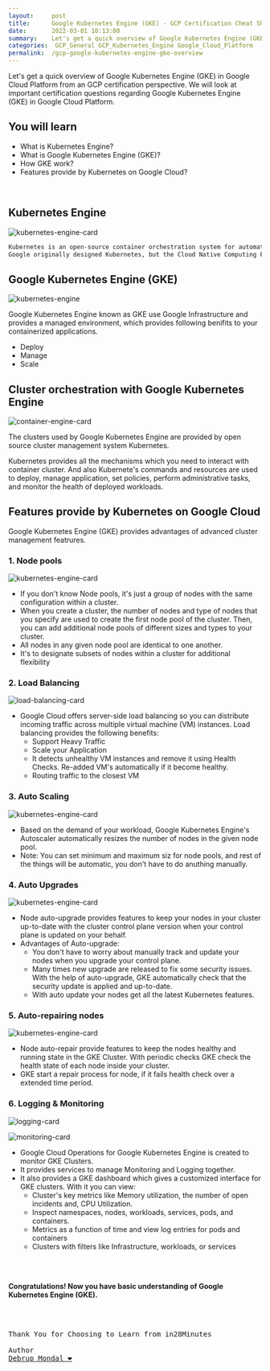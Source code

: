 ```yaml
---
layout:     post
title:      Google Kubernetes Engine (GKE) - GCP Certification Cheat Sheet
date:       2022-03-01 10:13:00
summary:    Let's get a quick overview of Google Kubernetes Engine (GKE) in Google Cloud Platform from an GCP certification perspective. We will look at important certification questions regarding Google Kubernetes Engine (GKE) in Google Cloud Platform.
categories:  GCP_General GCP_Kubernetes_Engine Google_Cloud_Platform
permalink:  /gcp-google-kubernetes-engine-gke-overview
---
```

Let's get a quick overview of Google Kubernetes Engine (GKE) in Google Cloud Platform from an GCP certification perspective. We will look at important certification questions regarding Google Kubernetes Engine (GKE) in Google Cloud Platform.


## You will learn
- What is Kubernetes Engine?
- What is Google Kubernetes Engine (GKE)?
- How GKE work?
- Features provide by Kubernetes on Google Cloud?

<BR/>

## Kubernetes Engine

![kubernetes-engine-card](https://user-images.githubusercontent.com/57451228/156114123-2b84f9f8-02e1-410c-9be9-5b13b3633948.png)


```sh
Kubernetes is an open-source container orchestration system for automating software deployment, scaling, and management. 
Google originally designed Kubernetes, but the Cloud Native Computing Foundation now maintains the project.
```

## Google Kubernetes Engine (GKE)


![kubernetes-engine](https://user-images.githubusercontent.com/57451228/156112828-3156195a-f08b-43fc-96e9-f9fe4a1b9e45.png)


Google Kubernetes Engine known as GKE use Google Infrastructure and provides a managed environment, which provides following benifits to your containerized applications.
- Deploy
- Manage
- Scale 

## Cluster orchestration with Google Kubernetes Engine

![container-engine-card](https://user-images.githubusercontent.com/57451228/156113442-36e2a344-b9e7-40d5-9ed1-c9a2a8eabbca.png)



The clusters used by Google Kubernetes Engine are provided by open source cluster management system Kubernetes. 

Kubernetes provides all the mechanisms which you need to interact with container cluster. And also Kubernete's commands and resources are used to deploy, manage application, set policies, perform administrative tasks, and monitor the health of deployed workloads.


## Features provide by Kubernetes on Google Cloud

Google Kubernetes Engine (GKE) provides advantages of advanced cluster management featrures. 



### 1. Node pools
![kubernetes-engine-card](https://user-images.githubusercontent.com/57451228/156113261-4d2e4c7e-9306-46b4-b5dc-b07437d959ee.png)


- If you don't know Node pools, it's just a group of nodes with the same configuration within a cluster. 
- When you create a cluster, the number of nodes and type of nodes that you specify are used to create the first node pool of the cluster. Then, you can add additional node pools of different sizes and types to your cluster. 
- All nodes in any given node pool are identical to one another.
- It's to designate subsets of nodes within a cluster for additional flexibility


### 2. Load Balancing

![load-balancing-card](https://user-images.githubusercontent.com/57451228/156112972-e0f83dec-36ea-4150-babe-0e33f98cf31c.png)




- Google Cloud offers server-side load balancing so you can distribute incoming traffic across multiple virtual machine (VM) instances. Load balancing provides the following benefits:
  - Support Heavy Traffic
  - Scale your Application
  - It detects unhealthy VM instances and remove it using Health Checks. Re-added VM's automatically if it become healthy.
  - Routing traffic to the closest VM

### 3. Auto Scaling

![kubernetes-engine-card](https://user-images.githubusercontent.com/57451228/156113261-4d2e4c7e-9306-46b4-b5dc-b07437d959ee.png)

  - Based on the demand of your workload, Google Kubernetes Engine's Autoscaler automatically resizes the number of nodes in the given node pool. 
  - Note: You can set minimum and maximum siz for node pools, and rest of the things will be automatic, you don't have to do anuthing manually.


### 4. Auto Upgrades

![kubernetes-engine-card](https://user-images.githubusercontent.com/57451228/156113261-4d2e4c7e-9306-46b4-b5dc-b07437d959ee.png)

- Node auto-upgrade provides features to keep your nodes in your cluster up-to-date with the cluster control plane version when your control plane is updated on your behalf.
- Advantages of Auto-upgrade:
  - You don't have to worry about manually track and update your nodes when you upgrade your control plane.
  - Many times new upgrade are released to fix some security issues. With the help of auto-upgrade, GKE automatically check that the security update is applied and up-to-date.
  - With auto update your nodes get all the latest Kubernetes features.
    
### 5. Auto-repairing nodes 

![kubernetes-engine-card](https://user-images.githubusercontent.com/57451228/156113261-4d2e4c7e-9306-46b4-b5dc-b07437d959ee.png)

- Node auto-repair provide features to keep the nodes healthy and running state in the GKE Cluster. With periodic checks GKE check the health state of each node inside your cluster.
- GKE start a repair process for node, if it fails health check over a extended time period.


### 6. Logging & Monitoring

![logging-card](https://user-images.githubusercontent.com/57451228/156112747-2869c91f-5036-4f75-a101-f451435b3e38.png)

![monitoring-card](https://user-images.githubusercontent.com/57451228/156112763-af5677c9-5f9e-4f0b-a007-0dd5ae05b0e8.png)

- Google Cloud Operations for Google Kubernetes Engine is created to monitor GKE Clusters. 
- It provides services to manage Monitoring and Logging together. 
- It also provides a GKE dashboard which gives a customized interface for GKE clusters. With it you can view:
   - Cluster's key metrics like Memory utilization, the number of open incidents and, CPU Utilization.
   - Inspect namespaces, nodes, workloads, services, pods, and containers.
   - Metrics as a function of time and view log entries for pods and containers
   - Clusters with filters like Infrastructure, workloads, or services 


<BR/>
<BR/>


**Congratulations! Now you have basic understanding of Google Kubernetes Engine (GKE).**




<BR/>
<BR/>

<pre>
Thank You for Choosing to Learn from in28Minutes

Author
<a href="https://www.linkedin.com/in/debrup-365/">Debrup Mondal ❤️</a>
